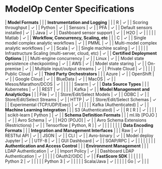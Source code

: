 # ModelOp Center Specifications


| **Model Formats** |  |  | **Instrumentation and Logging** |  |
| R | ✓ |  | Scoring throughput | ✓ |
| Python | ✓ |  | Sensors | ✓ |
| PFA | ✓ |  | Default sensors installed | ✓ |
| Java | ✓ |  | Dashboard sensor support | ✓ |
| H2O | ✓ |  |  |  |
| Matlab | ✓ |  | **Workflow, Concurrency, Scaling, etc** |  |
| C | ✓ |  | Single model complex analytic workflows | ✓ |
| PMML | ✓ |  | Multi-model complex analytic workflows | ✓ |
| Scala | ✓ |  | Single machine scaling | ✓ |
|  |  |  | Infrastructure Scaling (multi-server, cloud, etc) | ✓ |
| **Certified Deployment Options** |  |  | Multi-engine concurrency | ✓ |
| Linux | ✓ |  | Model state persistence checkpointing | ✓ |
| AWS | ✓ |  | Model state staring | ✓ |
| On-premise | ✓ |  | Multiple input/output streams | ✓ |
| Private Cloud | ✓ |  |  |  |
| Public Cloud | ✓ |  | **Third Party Orchestrators** |  |
| Azure | ✓ |  | OpenShift | ✓ |
| Google Cloud | ✓ |  | BlueData | ✓ |
| MacOS | ✓ |  | Mesos/Marathon/DCOS | ✓ |
|  |  |  | Swarm | ✓ |
| **Data Source Types** |  |  | Kubernetes | ✓ |
| REST | ✓ |  |  |  |
| Kafka | ✓ |  | **Model Management and AnalyticOps** |  |
| File | ✓ |  | Store/Edit/Select Models | ✓ |
| ODBC | ✓ |  | Store/Edit/Select Streams | ✓ |
| HTTP | ✓ |  | Store/Edit/Select Schemas | ✓ |
| Experimental (TCP/UDP/Exec) | ✓ |  |  |  |
| Kafka (Authenticated) | ✓ |  | **Machine Learning Integration** |  |
| S3 (Authenticated) | ✓ |  | R [ R ] | ✓ |
|  |  |  | scikit-learn [ Python ] | ✓ |
| **Schema Definition Formats** |  |  | ml.lib [POJO ] | ✓ |
| Avro Schema | ✓ |  | H2O [POJO] | ✓ |
| Avro Schema Extensions (Restrictions) | ✓ |  | Tensorflow [ Python, R ] | ✓ |
|  |  |  |  |  |
| **Data Encoding Formats** |  |  | **Integration and Management Interfaces** |  |
| Raw | ✓ |  | RESTful API | ✓ |
| JSON | ✓ |  | CLI | ✓ |
| Avro-binary | ✓ |  | Model deploy Jupyter | ✓ |
| UTF-8 | ✓ |  | GUI Dashboard | ✓ |
| SOAP/RPC | ✓ |  |  |  |
|  |  |  | **Authentication and Access Control** |  |
| **Environment Management** |  |  | LDAP Authentication | ✓ |
| Import Policy | ✓ |  | Dashboard LDAP Authentication | ✓ |
|  |  |  | OAuth2/OIDC | ✓ |
| **FastScore SDK** |  |  |  |  |
| Python 2 | ✓ |  |  |  |
| Python 3 | ✓ |  |  |  |
| Scala/Java | ✓ |  |  |  |
| Go | ✓ |  |  |

